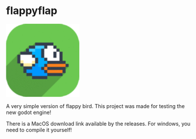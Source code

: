 # flappyflap
<img src="./icon.png" width="200px">

A very simple version of flappy bird. This project was made for testing the new godot engine!

There is a MacOS download link available by the releases. For windows, you need to compile it yourself!
